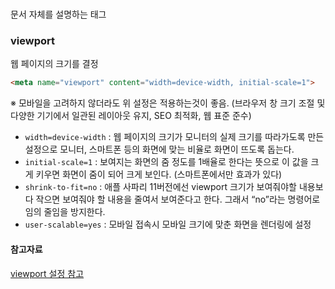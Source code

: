 # <meta>
문서 자체를 설명하는 태그

### viewport
웹 페이지의 크기를 결정
```html
<meta name="viewport" content="width=device-width, initial-scale=1">
```
※ 모바일을 고려하지 않더라도 위 설정은 적용하는것이 좋음. (브라우저 창 크기 조절 및 다양한 기기에서 일관된 레이아웃 유지, SEO 최적화, 웹 표준 준수)

- `width=device-width` : 웹 페이지의 크기가 모니터의 실제 크기를 따라가도록 만든 설정으로 모니터, 스마트폰 등의 화면에 맞는 비율로 화면이 뜨도록 돕는다.
- `initial-scale=1` : 보여지는 화면의 줌 정도를 1배율로 한다는 뜻으로 이 값을 크게 키우면 화면이 줌이 되어 크게 보인다. (스마트폰에서만 효과가 있다)
- `shrink-to-fit=no` : 애플 사파리 11버전에선 viewport 크기가 보여줘야할 내용보다 작으면 보여줘야 할 내용을 줄여서 보여준다고 한다. 그래서 “no”라는 명령어로 임의 줄임을 방지한다.
- `user-scalable=yes` : 모바일 접속시 모바일 크기에 맞춘 화면을 렌더링에 설정

#### 참고자료
[viewport 설정 참고](https://m.blog.naver.com/lifefrom_/221907584339)